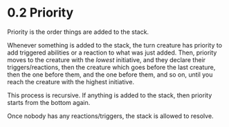 # 0.2 Priority

Priority is the order things are added to the stack.

Whenever something is added to the stack, the turn creature has priority to add triggered abilities or a reaction to what was just added. Then, priority moves to the creature with the *lowest* initiative, and they declare their triggers/reactions, then the creature which goes before the last creature, then the one before them, and the one before them, and so on, until you reach the creature with the highest initiative.

This process is recursive. If anything is added to the stack, then priority starts from the bottom again.

Once nobody has any reactions/triggers, the stack is allowed to resolve.